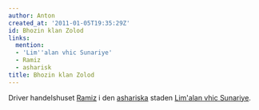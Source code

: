 ```yaml
---
author: Anton
created_at: '2011-01-05T19:35:29Z'
id: Bhozin klan Zolod
links:
  mention:
  - 'Lim''alan vhic Sunariye'
  - Ramiz
  - asharisk
title: Bhozin klan Zolod
---
```


Driver handelshuset [Ramiz] i den [ashariska] staden [Lim'alan vhic Sunariye].

  [Ramiz]: Ramiz
  [ashariska]: asharisk
  [Lim'alan vhic Sunariye]: Limalan_vhic_Sunariye
